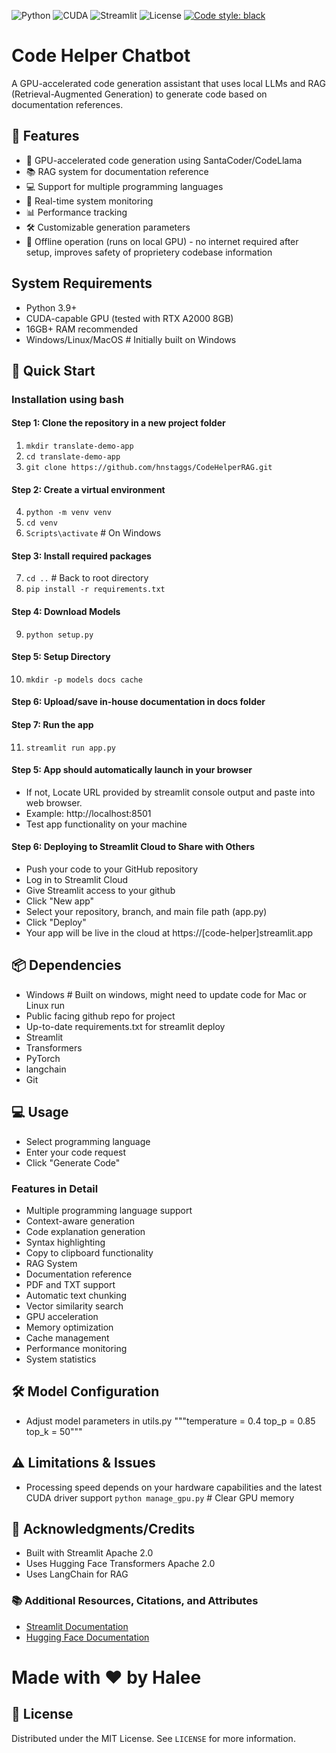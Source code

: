 ![Python](https://img.shields.io/badge/python-3.9+-blue.svg)
![CUDA](https://img.shields.io/badge/CUDA-11.8+-green.svg)
![Streamlit](https://img.shields.io/badge/Streamlit-1.28+-red.svg)
![License](https://img.shields.io/badge/license-MIT-green.svg)
[![Code style: black](https://img.shields.io/badge/code%20style-black-000000.svg)](https://github.com/psf/black)

# Code Helper Chatbot
A GPU-accelerated code generation assistant that uses local LLMs and RAG (Retrieval-Augmented Generation) to generate code based on documentation references.

## 🌟 Features
- 🚀 GPU-accelerated code generation using SantaCoder/CodeLlama
- 📚 RAG system for documentation reference
- 💻 Support for multiple programming languages
- 🔄 Real-time system monitoring
- 📊 Performance tracking
- 🛠️ Customizable generation parameters
- 💾 Offline operation (runs on local GPU) - no internet required after setup, improves safety of proprietery codebase information
  

## System Requirements
- Python 3.9+
- CUDA-capable GPU (tested with RTX A2000 8GB)
- 16GB+ RAM recommended
- Windows/Linux/MacOS  # Initially built on Windows

## 🚀 Quick Start

### Installation using bash

#### Step 1: Clone the repository in a new project folder
1. `mkdir translate-demo-app`
2. `cd translate-demo-app`
3. `git clone https://github.com/hnstaggs/CodeHelperRAG.git`

#### Step 2: Create a virtual environment
4. `python -m venv venv`
5. `cd venv`
6. `Scripts\activate`  # On Windows
  
#### Step 3: Install required packages
7. `cd ..`  # Back to root directory
8. `pip install -r requirements.txt`

#### Step 4: Download Models
9. `python setup.py`

#### Step 5: Setup Directory
10. `mkdir -p models docs cache`

#### Step 6: Upload/save in-house documentation in docs folder

#### Step 7: Run the app
11. `streamlit run app.py`

#### Step 5: App should automatically launch in your browser
* If not, Locate URL provided by streamlit console output and paste into web browser.
* Example: http://localhost:8501
* Test app functionality on your machine

#### Step 6: Deploying to Streamlit Cloud to Share with Others
* Push your code to your GitHub repository
* Log in to Streamlit Cloud
* Give Streamlit access to your github
* Click "New app"
* Select your repository, branch, and main file path (app.py)
* Click "Deploy"
* Your app will be live in the cloud at https://[code-helper]streamlit.app

## 📦 Dependencies
* Windows  # Built on windows, might need to update code for Mac or Linux run
* Public facing github repo for project
* Up-to-date requirements.txt for streamlit deploy
* Streamlit
* Transformers
* PyTorch
* langchain
* Git

## 💻 Usage
* Select programming language
* Enter your code request
* Click "Generate Code"

### Features in Detail
* Multiple programming language support
* Context-aware generation
* Code explanation generation
* Syntax highlighting
* Copy to clipboard functionality
* RAG System
* Documentation reference
* PDF and TXT support
* Automatic text chunking
* Vector similarity search
* GPU acceleration
* Memory optimization
* Cache management
* Performance monitoring
* System statistics

## 🛠️  Model Configuration
* Adjust model parameters in utils.py
"""temperature = 0.4
top_p = 0.85
top_k = 50"""

## ⚠️ Limitations & Issues
* Processing speed depends on your hardware capabilities and the latest CUDA driver support
`python manage_gpu.py`  # Clear GPU memory
  
## 🙏 Acknowledgments/Credits
* Built with Streamlit Apache 2.0
* Uses Hugging Face Transformers Apache 2.0
* Uses LangChain for RAG 

### 📚 Additional Resources, Citations, and Attributes
* [Streamlit Documentation](https://docs.streamlit.io/)
* [Hugging Face Documentation](https://huggingface.co/docs/hub/index)

# Made with ❤️ by Halee

## 📄 License
Distributed under the MIT License. See `LICENSE` for more information.
